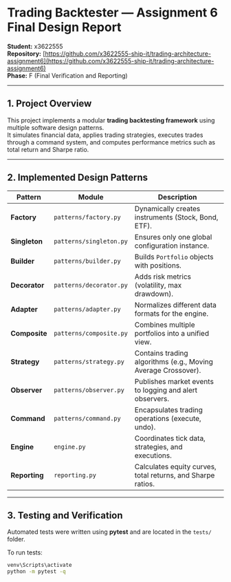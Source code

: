 # Trading Backtester — Assignment 6 Final Design Report

**Student:** x3622555  
**Repository:** [https://github.com/x3622555-ship-it/trading-architecture-assignment6](https://github.com/x3622555-ship-it/trading-architecture-assignment6)  
**Phase:** F (Final Verification and Reporting)

---

## 1. Project Overview

This project implements a modular **trading backtesting framework** using multiple software design patterns.  
It simulates financial data, applies trading strategies, executes trades through a command system, and computes performance metrics such as total return and Sharpe ratio.

---

## 2. Implemented Design Patterns

| Pattern | Module | Description |
|----------|---------|-------------|
| **Factory** | `patterns/factory.py` | Dynamically creates instruments (Stock, Bond, ETF). |
| **Singleton** | `patterns/singleton.py` | Ensures only one global configuration instance. |
| **Builder** | `patterns/builder.py` | Builds `Portfolio` objects with positions. |
| **Decorator** | `patterns/decorator.py` | Adds risk metrics (volatility, max drawdown). |
| **Adapter** | `patterns/adapter.py` | Normalizes different data formats for the engine. |
| **Composite** | `patterns/composite.py` | Combines multiple portfolios into a unified view. |
| **Strategy** | `patterns/strategy.py` | Contains trading algorithms (e.g., Moving Average Crossover). |
| **Observer** | `patterns/observer.py` | Publishes market events to logging and alert observers. |
| **Command** | `patterns/command.py` | Encapsulates trading operations (execute, undo). |
| **Engine** | `engine.py` | Coordinates tick data, strategies, and executions. |
| **Reporting** | `reporting.py` | Calculates equity curves, total returns, and Sharpe ratios. |

---

## 3. Testing and Verification

Automated tests were written using **pytest** and are located in the `tests/` folder.

To run tests:
```bash
venv\Scripts\activate
python -m pytest -q
